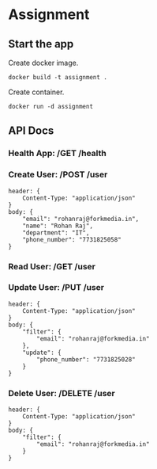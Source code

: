 # Assignment

## Start the app

Create docker image.

```
docker build -t assignment .
```

Create container.

```
docker run -d assignment
```

## API Docs

### Health App: /GET /health

### Create User: /POST /user
    
    header: {
        Content-Type: "application/json"
    }
    body: {
	    "email": "rohanraj@forkmedia.in",
	    "name": "Rohan Raj",
	    "department": "IT",
	    "phone_number": "7731825058" 
    }
### Read User: /GET /user
### Update User: /PUT /user
    header: {
        Content-Type: "application/json"
    }
    body: {
	    "filter": {
		    "email": "rohanraj@forkmedia.in"
	    },
	    "update": {
		    "phone_number": "7731825028"
	    }
    }

### Delete User: /DELETE /user

    header: {
        Content-Type: "application/json"
    }
    body: {
	    "filter": {
		    "email": "rohanraj@forkmedia.in"
	    }
    }
